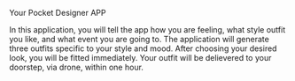 Your Pocket Designer APP

In this application, you will tell the app how you are feeling, what style outfit you like, and what event you are going to.
The application will generate three outfits specific to your style and mood. After choosing your desired look, you will be fitted immediately.
Your outfit will be delievered to your doorstep, via drone, within one hour.
